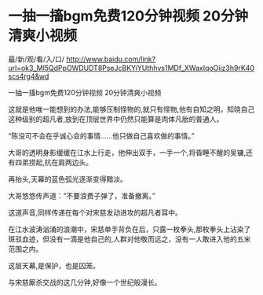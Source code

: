 # 一抽一搐bgm免费120分钟视频 20分钟清爽小视频

最/新/观/看/入/口/ http://www.baidu.com/link?url=ok3_Ml5QdPpOWDUDT8PseJcBKYiYUthhvs1MDf_XWaxIqoOiiz3h9rK40scs4rg4&wd


一抽一搐bgm免费120分钟视频 20分钟清爽小视频

这就是他唯一能想到的办法,能够压制怪物的,就只有怪物,他有自知之明，知晓自己这种级别的超凡者,放到在顶层世界中仍然只能算是肉体凡胎的普通人。

“陈没可不会在乎诚心会的事情……他只做自己喜欢做的事情。”

大哥的透明身影缓缓在江水上行走，他伸出双手，一手一个,将昏睡不醒的吴镛,还有四弟捞起,抗在肩两边头。

再抬头,天幕的蓝色弧光逐渐变得黯淡。

大哥悠悠传声道：“不要浪费子弹了，准备撤离。”

这道声音,同样传递在每个对宋慈发动进攻的超凡者耳中。

在江水波涛汹涌的浪潮中，宋慈单手背负在后，只露一枚拳头,那枚拳头上沾染了斑驳血迹，但没有一滴是他自己的,人群对他敬而远之，没有一人敢进入他的五米范围之内。

这层天幕,是保护，也是囚笼。

与宋慈厮杀交战的这几分钟,好像一个世纪般漫长。
